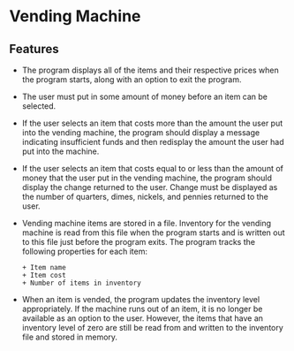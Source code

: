 # Vending Machine

## Features

  * The program displays all of the items and their respective prices when the program starts, along with an option to exit the program.
  * The user must put in some amount of money before an item can be selected.
  * If the user selects an item that costs more than the amount the user put into the vending machine, the program should display a message indicating insufficient funds and then redisplay the amount the user had put into the machine.
  * If the user selects an item that costs equal to or less than the amount of money that the user put in the vending machine, the program should display the change returned to the user. Change must be displayed as the number of quarters, dimes, nickels, and pennies returned to the user.
  * Vending machine items are stored in a file. Inventory for the vending machine is read from this file when the program starts and is written out to this file just before the program exits. The program tracks the following properties for each item:
  
		+ Item name
        + Item cost
        + Number of items in inventory
		
  * When an item is vended, the program updates the inventory level appropriately. If the machine runs out of an item, it is no longer be available as an option to the user. However, the items that have an inventory level of zero are still be read from and written to the inventory file and stored in memory.

